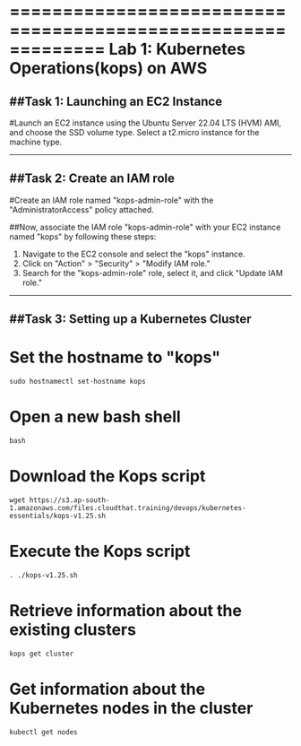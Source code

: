 =============================================================
Lab 1: Kubernetes Operations(kops) on AWS
=============================================================

##Task 1: Launching an EC2 Instance
-----------------------------------------------------------------
#Launch an EC2 instance using the Ubuntu Server 22.04 LTS (HVM) AMI, and choose the SSD volume type. Select a t2.micro instance for the machine type.

-----------------------------------------------------------------
##Task 2: Create an IAM role
-----------------------------------------------------------------
#Create an IAM role named "kops-admin-role" with the "AdministratorAccess" policy attached.

##Now, associate the IAM role "kops-admin-role" with your EC2 instance named "kops" by following these steps:

1. Navigate to the EC2 console and select the "kops" instance.
2. Click on "Action" > "Security" > "Modify IAM role."
3. Search for the "kops-admin-role" role, select it, and click "Update IAM role."


-----------------------------------------------------------------
##Task 3: Setting up a Kubernetes Cluster
-----------------------------------------------------------------
# Set the hostname to "kops"
```
sudo hostnamectl set-hostname kops
```

# Open a new bash shell
```
bash
```
# Download the Kops script
```
wget https://s3.ap-south-1.amazonaws.com/files.cloudthat.training/devops/kubernetes-essentials/kops-v1.25.sh
```
# Execute the Kops script
```
. ./kops-v1.25.sh
```
# Retrieve information about the existing clusters
```
kops get cluster
```
# Get information about the Kubernetes nodes in the cluster
```
kubectl get nodes
```

